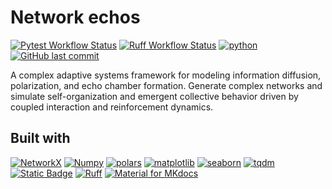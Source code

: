# Network echos

[![Pytest Workflow Status](https://img.shields.io/github/actions/workflow/status/garland-culbreth/network-echos/pytest.yml?style=flat-square&logo=github&&label=tests&logoColor=white&labelColor=393f46&color=46954a)](https://github.com/garland-culbreth/network-infodemic-model/actions/workflows/pytest.yml) [![Ruff Workflow Status](https://img.shields.io/github/actions/workflow/status/garland-culbreth/network-infodemic-model/ruff.yml?style=flat-square&logo=github&logoColor=%23cdd9e5&label=ruff&labelColor=393f46&color=46954a)](https://github.com/garland-culbreth/network-infodemic-model/actions/workflows/ruff.yml) [![python](https://img.shields.io/badge/3.11_%7C_3.12-3776AB?style=flat-square&logo=python&logoColor=ffffff&label=python&labelColor=393f46)](https://github.com/garland-culbreth/network-infodemic-model) [![GitHub last commit](https://img.shields.io/github/last-commit/garland-culbreth/network-infodemic-model?style=flat-square&logo=git&logoColor=%23cdd9e5&labelColor=393f46&color=8256d0)](https://github.com/garland-culbreth/network-infodemic-model/commits/main/)

A complex adaptive systems framework for modeling information diffusion, polarization, and echo chamber formation. Generate complex networks and simulate self-organization and emergent collective behavior driven by coupled interaction and reinforcement dynamics.

## Built with

[![NetworkX](https://img.shields.io/badge/NetworkX-2c7fb8?style=for-the-badge)](https://networkx.org/documentation/stable/index.html) [![Numpy](https://img.shields.io/badge/numpy-013243?style=for-the-badge&logo=numpy&logoColor=white)](https://numpy.org/) [![polars](https://img.shields.io/badge/polars-CD792C?style=for-the-badge&logo=polars&logoColor=white)](https://pola.rs/) [![matplotlib](https://img.shields.io/badge/matplotlib-11557c?style=for-the-badge)](https://matplotlib.org/) [![seaborn](https://img.shields.io/badge/seaborn-444876?style=for-the-badge&logo=graph&logoColor=white)](https://seaborn.pydata.org/) [![tqdm](https://img.shields.io/badge/tqdm-FFC107?style=for-the-badge&logo=tqdm&logoColor=000000)](https://tqdm.github.io/) [![Static Badge](https://img.shields.io/badge/pytest-%230A9EDC?style=for-the-badge&logo=pytest&logoColor=white)](https://docs.pytest.org/en/stable/) [![Ruff](https://img.shields.io/badge/ruff-D7FF64?style=for-the-badge&logo=ruff&logoColor=000000)](https://docs.astral.sh/ruff/) [![Material for MKdocs](https://img.shields.io/badge/material_for_mkdocs-%23526CFE?style=for-the-badge&logo=materialformkdocs&logoColor=white)](https://squidfunk.github.io/mkdocs-material/)

